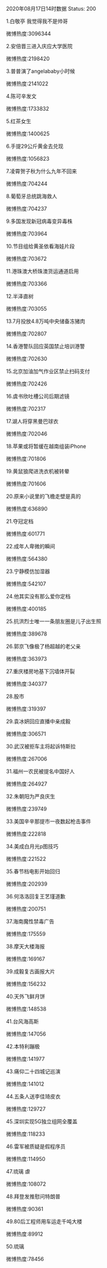 2020年08月17日14时数据
Status: 200

1.白敬亭 我觉得我不是帅哥

微博热度:3096344

2.安倍晋三进入庆应大学医院

微博热度:2198420

3.普普演了angelababy小时候

微博热度:2141022

4.陈可辛发文

微博热度:1733832

5.红茶女生

微博热度:1400625

6.手提29公斤黄金去兑现

微博热度:1056823

7.凌霄贺子秋为什么九年不回来

微博热度:704244

8.葡萄牙总统跳海救人

微博热度:704237

9.多国发现新冠病毒变异毒株

微博热度:703964

10.节目组给黄圣依看海娃片段

微博热度:703672

11.港珠澳大桥珠澳货运通道启用

微博热度:703366

12.半泽直树

微博热度:703055

13.7月投放4.8万吨中央储备冻猪肉

微博热度:702807

14.香港警队回应英国禁止培训港警

微博热度:702630

15.北京加油加气作业区禁止扫码支付

微博热度:702426

16.虞书欣吐槽公司后期滤镜

微博热度:702317

17.湖人将穿黑曼巴球衣

微博热度:702046

18.苹果或将暂缓在越南组装iPhone

微博热度:701806

19.黄鼠狼爬进洗衣机被转晕

微博热度:701606

20.原来小说里的飞檐走壁是真的

微博热度:636890

21.夺冠定档

微博热度:601771

22.成年人卑微的瞬间

微博热度:564380

23.宁静模仿加湿器

微博热度:542107

24.他其实没有那么爱你定档

微博热度:400185

25.抗洪烈士唯一一条朋友圈是儿子出生照

微博热度:389678

26.郭京飞像极了杨超越的老父亲

微博热度:363973

27.重庆楼房地基下沉墙体开裂

微博热度:340377

28.股市

微博热度:319397

29.袁冰妍回应直播中亲成毅

微博热度:306571

30.武汉被拒车主将起诉特斯拉

微博热度:267006

31.福州一农民被提名中国好人

微博热度:264927

32.朱朝阳为严良庆生

微博热度:239749

33.美国辛辛那提市一夜数起枪击事件

微博热度:222818

34.美成白月光p图技巧

微博热度:221522

35.春节档电影开始回归

微博热度:202939

36.何洛洛回复王艺瑾道歉

微博热度:200751

37.海南魔性禁毒广告

微博热度:175559

38.摩天大楼海报

微博热度:169167

39.成毅复古画报大片

微博热度:156232

40.天外飞鲜月饼

微博热度:148538

41.台风海高斯

微博热度:147056

42.本特利蹦极

微博热度:141977

43.痛仰二十四城记巡演

微博热度:141012

44.五条人送李佳琦皮衣

微博热度:129727

45.深圳实现5G独立组网全覆盖

微博热度:118233

46.雷军被质疑是假程序员

微博热度:114950

47.琉璃 虐

微博热度:108072

48.拜登发推慰问特朗普

微博热度:90361

49.80后工程师用车运走千吨大楼

微博热度:89912

50.琉璃

微博热度:78456

